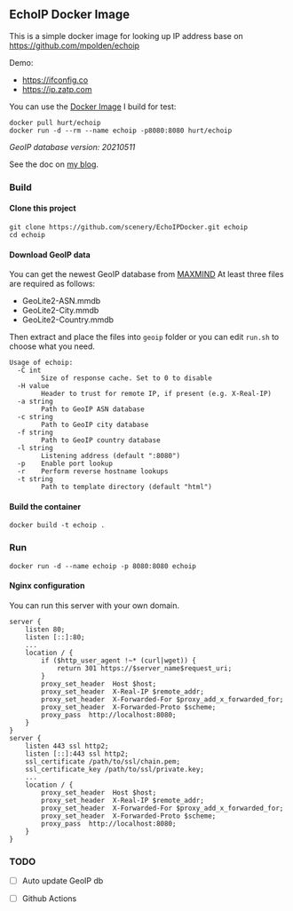 ## EchoIP Docker Image
This is a simple docker image for looking up IP address base on https://github.com/mpolden/echoip

Demo: 
- https://ifconfig.co
- https://ip.zatp.com

You can use the [Docker Image](https://hub.docker.com/repository/docker/hurt/echoip) I build for test:
```
docker pull hurt/echoip
docker run -d --rm --name echoip -p8080:8080 hurt/echoip
```
*GeoIP database version: 20210511*

See the doc on [my blog](https://www.zatp.com/2021/05/build-echoip-service-with-docker/).

### Build
#### Clone this project
```
git clone https://github.com/scenery/EchoIPDocker.git echoip
cd echoip
```

#### Download GeoIP data
You can get the newest GeoIP database from [MAXMIND](https://dev.maxmind.com/geoip/geoip2/geolite2/) At least three files are required as follows:
- GeoLite2-ASN.mmdb
- GeoLite2-City.mmdb
- GeoLite2-Country.mmdb

Then extract and place the files into ```geoip``` folder or you can edit ```run.sh``` to choose what you need.

```
Usage of echoip:
  -C int
    	Size of response cache. Set to 0 to disable
  -H value
    	Header to trust for remote IP, if present (e.g. X-Real-IP)
  -a string
    	Path to GeoIP ASN database
  -c string
    	Path to GeoIP city database
  -f string
    	Path to GeoIP country database
  -l string
    	Listening address (default ":8080")
  -p	Enable port lookup
  -r	Perform reverse hostname lookups
  -t string
    	Path to template directory (default "html")
```

#### Build the container
```
docker build -t echoip .
```

### Run
```
docker run -d --name echoip -p 8080:8080 echoip
```

#### Nginx configuration

You can run this server with your own domain.
```
server {
    listen 80;
    listen [::]:80;
    ...
    location / {
        if ($http_user_agent !~* (curl|wget)) {
            return 301 https://$server_name$request_uri;
        }
        proxy_set_header  Host $host;
		proxy_set_header  X-Real-IP $remote_addr;
		proxy_set_header  X-Forwarded-For $proxy_add_x_forwarded_for;
		proxy_set_header  X-Forwarded-Proto $scheme;
		proxy_pass  http://localhost:8080;
    }
}
server {
    listen 443 ssl http2;
    listen [::]:443 ssl http2;
    ssl_certificate /path/to/ssl/chain.pem; 
    ssl_certificate_key /path/to/ssl/private.key;
    ...
    location / {
        proxy_set_header  Host $host;
		proxy_set_header  X-Real-IP $remote_addr;
		proxy_set_header  X-Forwarded-For $proxy_add_x_forwarded_for;
		proxy_set_header  X-Forwarded-Proto $scheme;
		proxy_pass  http://localhost:8080;
    }
}
```

### TODO

- [ ] Auto update GeoIP db

- [ ] Github Actions
